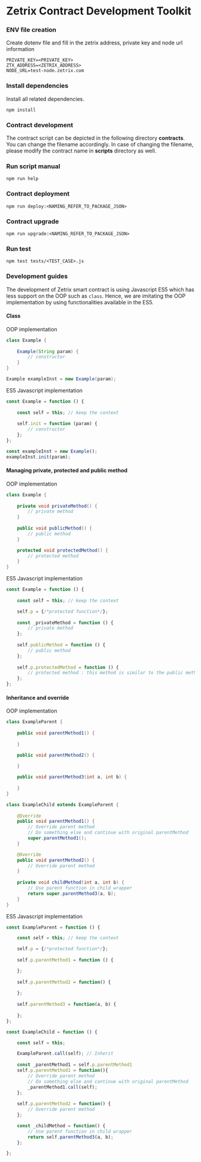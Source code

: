 # Zetrix Contract Development Toolkit


### ENV file creation

Create dotenv file and fill in the zetrix address, private key and node url information

```
PRIVATE_KEY=<PRIVATE_KEY>
ZTX_ADDRESS=<ZETRIX_ADDRESS>
NODE_URL=test-node.zetrix.com
```

### Install dependencies

Install all related dependencies. 

```
npm install
```

### Contract development

The contract script can be depicted in the following directory **contracts**. You can change the filename accordingly. In case of changing the filename, please modify the contract name in **scripts** directory as well.

### Run script manual
```
npm run help
```

### Contract deployment
```
npm run deploy:<NAMING_REFER_TO_PACKAGE_JSON>
```

### Contract upgrade
```
npm run upgrade:<NAMING_REFER_TO_PACKAGE_JSON>
```

### Run test
```
npm test tests/<TEST_CASE>.js
```

### Development guides

The development of Zetrix smart contract is using Javascript ES5 which has less support on the OOP such as `class`. Hence, we are imitating the OOP implementation by using functionalities available in the ES5.


#### Class

OOP implementation
```java
class Example {
    
    Example(String param) {
        // constructor
    }
}

Example exampleInst = new Example(param);
```

ES5 Javascript implementation
```javascript
const Example = function () {
    
    const self = this; // keep the context
    
    self.init = function (param) {
        // constructor
    };
};

const exampleInst = new Example();
exampleInst.init(param);
```

#### Managing private, protected and public method

OOP implementation
```java
class Example {
    
    private void privateMethod() {
        // private method
    }
    
    public void publicMethod() {
        // public method
    }

    protected void protectedMethod() {
        // protected method
    }
}
```

ES5 Javascript implementation
```javascript
const Example = function () {
    
    const self = this; // keep the context

    self.p = {/*protected function*/};
    
    const _privateMethod = function () {
        // private method
    };
    
    self.publicMethod = function () {
        // public method
    };
    
    self.p.protectedMethod = function () {
        // protected method : this method is similar to the public method, but we just defined in `p` nameclass to differentiate  
    };
};
```

#### Inheritance and override

OOP implementation
```java
class ExampleParent {
    
    public void parentMethod1() {
        
    }

    public void parentMethod2() {

    }
    
    public void parentMethod3(int a, int b) {
        
    }
}

class ExampleChild extends ExampleParent {
    
    @Override
    public void parentMethod1() {
        // Override parent method
        // Do something else and continue with original parentMethod
        super.parentMethod1();
    }

    @Override
    public void parentMethod2() {
        // Override parent method
    }
    
    private void childMethod(int a, int b) {
        // Use parent function in child wrapper
        return super.parentMethod3(a, b);
    } 
}
```

ES5 Javascript implementation
```javascript
const ExampleParent = function () {

    const self = this; // keep the context

    self.p = {/*protected function*/};
    
    self.p.parentMethod1 = function () {

    };
    
    self.p.parentMethod2 = function() {
        
    };
    
    self.parentMethod3 = function(a, b) {
        
    };
};

const ExampleChild = function () {

    const self = this;

    ExampleParent.call(self); // Inherit
    
    const _parentMethod1 = self.p.parentMethod1
    self.p.parentMethod1 = function(){
        // Override parent method
        // Do something else and continue with original parentMethod
        _parentMethod1.call(self);
    };
    
    self.p.parentMethod2 = function() {
        // Override parent method
    };

    const _childMethod = function() {
        // Use parent function in child wrapper
        return self.parentMethod3(a, b);
    };

};
```
